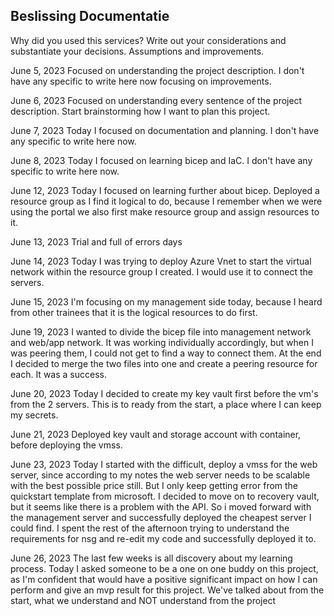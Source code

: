 ## Beslissing Documentatie

Why did you used this services? Write out your considerations and substantiate your decisions. Assumptions and improvements.

June 5, 2023
Focused on understanding the project description. I don't have any specific to write here now focusing on improvements.

June 6, 2023
Focused on understanding every sentence of the project description. Start brainstorming how I want to plan this project.

June 7, 2023
Today I focused on documentation and planning. I don't have any specific to write here now.

June 8, 2023
Today I focused on learning bicep and IaC. I don't have any specific to write here now.

June 12, 2023
Today I focused on learning further about bicep. Deployed a resource group as I find it logical to do, because I remember when we were using the portal we also first make resource group and assign resources to it.

June 13, 2023
Trial and full of errors days

June 14, 2023
Today I was trying to deploy Azure Vnet to start the virtual network within the resource group I created. I would use it to connect the servers.

June 15, 2023
I'm focusing on my management side today, because I heard from other trainees that it is the logical resources to do first.

June 19, 2023
I wanted to divide the bicep file into management network and web/app network. It was working individually accordingly, but when I was peering them, I could not get to find a way to connect them. At the end I decided to merge the two files into one and create a peering resource for each. It was a success.

June 20, 2023
Today I decided to create my key vault first before the vm's from the 2 servers. This is to ready from the start, a place where I can keep my secrets.

June 21, 2023
Deployed key vault and storage account with container, before deploying the vmss.

June 23, 2023
Today I started with the difficult, deploy a vmss for the web server, since according to my notes the web server needs to be scalable with the best possible price still. But I only keep getting error from the quickstart template from microsoft. I decided to move on to recovery vault, but it seems like there is a problem with the API. So i moved forward with the management server and successfully deployed the cheapest server I could find. I spent the rest of the afternoon trying to understand the requirements for nsg and re-edit my code and successfully deployed it to.

June 26, 2023
The last few weeks is all discovery about my learning process. Today I asked someone to be a one on one buddy on this project, as I'm confident that would have a positive significant impact on how I can perform and give an mvp result for this project. We've talked about from the start, what we understand and NOT understand from the project
